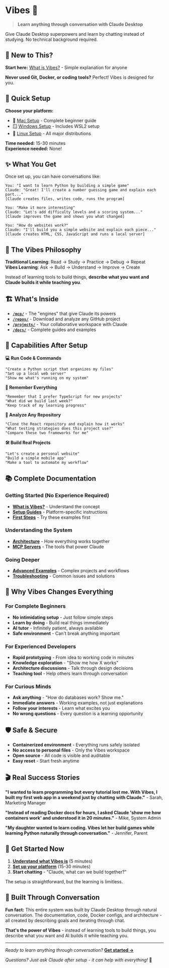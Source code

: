 # Vibes 🎯

> **Learn anything through conversation with Claude Desktop**

Give Claude Desktop superpowers and learn by chatting instead of studying. No technical background required.

## 🤔 New to This?

**Start here:** [What is Vibes?](docs/what-is-vibes.md) - Simple explanation for anyone

**Never used Git, Docker, or coding tools?** Perfect! Vibes is designed for you.

## 🚀 Quick Setup

**Choose your platform:**
- 🍎 [Mac Setup](docs/setup-mac.md) - Complete beginner guide
- 🪟 [Windows Setup](docs/setup-windows.md) - Includes WSL2 setup  
- 🐧 [Linux Setup](docs/setup-linux.md) - All major distributions

**Time needed:** 15-30 minutes  
**Experience needed:** None!

## ✨ What You Get

Once set up, you can have conversations like:

```
You: "I want to learn Python by building a simple game"
Claude: "Great! I'll create a number guessing game and explain each part..."
[Claude creates files, writes code, runs the program]

You: "Make it more interesting"  
Claude: "Let's add difficulty levels and a scoring system..."
[Claude improves the game and shows you what changed]

You: "How do websites work?"
Claude: "I'll build you a simple website and explain each piece..."
[Claude creates HTML, CSS, JavaScript and runs a local server]
```

## 🎯 The Vibes Philosophy

**Traditional Learning**: Read → Study → Practice → Debug → Repeat  
**Vibes Learning**: Ask → Build → Understand → Improve → Create

Instead of learning tools to build things, **describe what you want and Claude builds it while teaching you**.

## 🏗️ What's Inside

- **[`/mcp/`](mcp/)** - The "engines" that give Claude its powers
- **[`/repos/`](repos/)** - Download and analyze any GitHub project  
- **[`/projects/`](projects/)** - Your collaborative workspace with Claude
- **[`/docs/`](docs/)** - Complete guides and examples

## 🧠 Capabilities After Setup

**💻 Run Code & Commands**
```
"Create a Python script that organizes my files"
"Set up a local web server"  
"Show me what's running on my system"
```

**🧠 Remember Everything**
```
"Remember that I prefer TypeScript for new projects"
"What did we build last week?"
"Keep track of my learning progress"
```

**📂 Analyze Any Repository**
```
"Clone the React repository and explain how it works"
"What testing strategies does this project use?"
"Compare these two frameworks for me"
```

**🛠️ Build Real Projects**
```
"Let's create a personal website"
"Build a simple mobile app"  
"Make a tool to automate my workflow"
```

## 📚 Complete Documentation

### Getting Started (No Experience Required)
- **[What is Vibes?](docs/what-is-vibes.md)** - Understand the concept
- **[Setup Guides](docs/setup.md)** - Platform-specific instructions
- **[First Steps](docs/examples.md)** - Try these examples first

### Understanding the System  
- **[Architecture](docs/architecture.md)** - How everything works together
- **[MCP Servers](docs/mcp-servers.md)** - The tools that power Claude

### Going Deeper
- **[Advanced Examples](docs/examples.md)** - Complex projects and workflows
- **[Troubleshooting](docs/setup.md#troubleshooting)** - Common issues and solutions

## 🌟 Why Vibes Changes Everything

### For Complete Beginners
- **No intimidating setup** - Just follow simple steps
- **Learn by doing** - Build real things immediately  
- **AI tutor** - Infinitely patient, always available
- **Safe environment** - Can't break anything important

### For Experienced Developers
- **Rapid prototyping** - From idea to working code in minutes
- **Knowledge exploration** - "Show me how X works" 
- **Architecture discussions** - Talk through design decisions
- **Teaching tool** - Help others learn through conversation

### For Curious Minds
- **Ask anything** - "How do databases work? Show me."
- **Immediate answers** - Working examples, not just explanations
- **Follow your interests** - Learn what excites you
- **No wrong questions** - Every question is a learning opportunity

## 🛡️ Safe & Secure

- **Containerized environment** - Everything runs safely isolated
- **No access to personal files** - Only the Vibes workspace
- **Open source** - All code is visible and auditable
- **Easy reset** - Start fresh anytime

## 🎬 Real Success Stories

**"I wanted to learn programming but every tutorial lost me. With Vibes, I built my first web app in a weekend just by chatting with Claude."** - Sarah, Marketing Manager

**"Instead of reading Docker docs for hours, I asked Claude 'show me how containers work' and understood it in 20 minutes."** - Mike, System Admin

**"My daughter wanted to learn coding. Vibes let her build games while learning Python naturally through conversation."** - Jennifer, Parent

## 🚀 Get Started Now

1. **[Understand what Vibes is](docs/what-is-vibes.md)** (5 minutes)
2. **[Set up your platform](docs/setup.md)** (15-30 minutes)  
3. **Start chatting** - "Claude, what can we build together?"

The setup is straightforward, but the learning is limitless.

## 🤝 Built Through Conversation

**Fun fact:** This entire system was built by Claude Desktop through natural conversation. The documentation, code, Docker configs, and architecture - all created by describing goals and iterating through chat.

**That's the power of Vibes** - instead of learning tools to build things, you describe what you want and AI builds it while teaching you.

---

*Ready to learn anything through conversation?* **[Get started →](docs/setup.md)**

*Questions? Just ask Claude after setup - it can help with everything!* 🤖